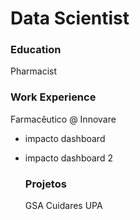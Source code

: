 # Data Scientist

### Education
Pharmacist

### Work Experience
Farmacêutico @ Innovare
- impacto dashboard
- impacto dashboard 2

  ### Projetos
  GSA
  Cuidares
  UPA
